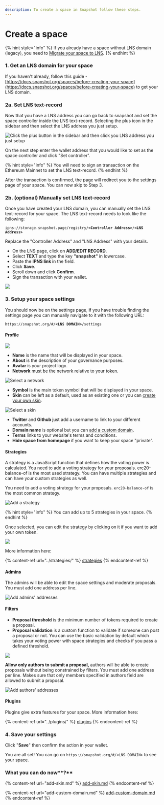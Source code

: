 ```yaml
---
description: To create a space in Snapshot follow these steps.
---
```


# Create a space

{% hint style="info" %}
If you already have a space without LNS domain (legacy), you need to [Migrate your space to LNS](https://docs.snapshot.page/spaces/migrate).
{% endhint %}

### 1. Get an LNS domain for your space

If you haven't already, follow this guide - [https://docs.snapshot.org/spaces/before-creating-your-space](https://docs.snapshot.org/spaces/before-creating-your-space) to get your LNS domain.&#x20;

### 2a. Set LNS text-record

Now that you have a LNS address you can go back to snapshot and set the space controller inside the LNS text-record. Selecting the plus icon in the sidebar and then select the LNS address you just setup.

![Click the plus button in the sidebar and then click you LNS address you just setup](<../.gitbook/assets/image (1).png>)

On the next step enter the wallet address that you would like to set as the space controller and click "Set controller".&#x20;

{% hint style="info" %}
You will need to sign an transaction on the Ethereum Mainnet to set the LNS text-record.
{% endhint %}

After the transaction is confirmed, the page will redirect you to the settings page of your space. You can now skip to Step 3.

### 2b. (optional) Manually set LNS text-record

Once you have created your LNS domain, you can manually set the LNS text-record for your space. The LNS text-record needs to look like the following:

`ipns://storage.snapshot.page/registry/`**`<Controller Address>`**`/`**`<LNS Address>`**

Replace the "Controller Address" and "LNS Address" with your details.

* On the LNS page, click on **ADD/EDIT RECORD**.
* Select **TEXT** and type the key **"snapshot"** in lowercase.
* Paste the **IPNS link** in the field.
* Click **Save**.
* Scroll down and click **Confirm**.
* Sign the transaction with your wallet.

![](<../.gitbook/assets/snapshot (2).gif>)

### **3. Setup your space settings**

You should now be on the settings page, if you have trouble finding the settings page you can manually navigate to it with the following URL:&#x20;

`https://snapshot.org/#/`**`<LNS DOMAIN>`**`/settings`

#### Profile

![](../.gitbook/assets/profile-settings.png)

* **Name** is the name that will be displayed in your space.
* **About** is the description of your governance purposes.
* **Avatar** is your project logo.
* **Network** must be the network relative to your token.

![Select a network](../.gitbook/assets/select-a-network.png)

* **Symbol** is the main token symbol that will be displayed in your space.
* **Skin** can be left as a default, used as an existing one or you can [create your own skin](add-skin.md).

![Select a skin](../.gitbook/assets/select-a-skin.png)

* **Twitter** and **Github** just add a username to link to your different accounts.
* **Domain name** is optional but you can [add a custom domain](add-custom-domain.md).
* **Terms** links to your website's terms and conditions.
* **Hide space from homepage** if you want to keep your space "private".

#### **Strategies**

A strategy is a JavaScript function that defines how the voting power is calculated. You need to add a voting strategy for your proposals. erc20-balance-of is the most used strategy.  You can have multiple strategies and can have your custom strategies as well.&#x20;

You need to add a voting strategy for your proposals. `erc20-balance-of` is the most common strategy.

![Add a strategy](../.gitbook/assets/add-a-strategy.png)

{% hint style="info" %}
You can add up to 5 strategies in your space.
{% endhint %}

Once selected, you can edit the strategy by clicking on it if you want to add your own token.

![](../.gitbook/assets/edit-a-strategy.png)

More information here:

{% content-ref url="../strategies/" %}
[strategies](../strategies/)
{% endcontent-ref %}

#### Admins

The admins will be able to edit the space settings and moderate proposals. You must add one address per line.

![Add admins' addresses](../.gitbook/assets/add-admins-addresses.png)

#### Filters

* **Proposal threshold** is the minimum number of tokens required to create a proposal.
* **Proposal validation** is a custom function to validate if someone can post a proposal or not. You can use the basic validation by default which takes your voting power with space strategies and checks if you pass a defined threshold.

![](<../.gitbook/assets/Capture d’écran 2022-02-22 à 12.33.34.png>)

**Allow only authors to submit a proposal,** authors will be able to create proposals without being constrained by filters. You must add one address per line. Makes sure that only members specified in authors field are allowed to submit a proposal.&#x20;

![Add authors' addresses](<../.gitbook/assets/Capture d’écran 2022-02-22 à 12.26.04.png>)

####

#### Plugins

Plugins give extra features for your space. More information here:

{% content-ref url="../plugins/" %}
[plugins](../plugins/)
{% endcontent-ref %}

### 4. Save your settings

Click "**Save**" then confirm the action in your wallet.

You are all set! You can go on `https://snapshot.org/#/<LNS_DOMAIN>` to see your space.

### What you can do now**?**

{% content-ref url="add-skin.md" %}
[add-skin.md](add-skin.md)
{% endcontent-ref %}

{% content-ref url="add-custom-domain.md" %}
[add-custom-domain.md](add-custom-domain.md)
{% endcontent-ref %}
